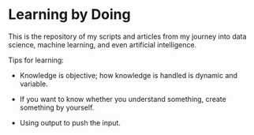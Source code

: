 # Learning by Doing

This is the repository of my scripts and articles from my journey into data science, machine learning, and even artificial intelligence. 

Tips for learning:

- Knowledge is objective; how knowledge is handled is dynamic and variable.
  
- If you want to know whether you understand something, create something by yourself.
  
- Using output to push the input.
